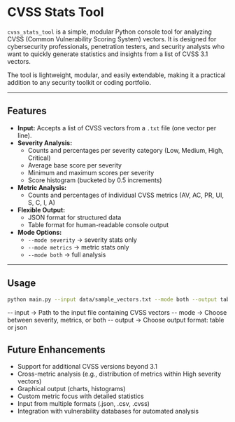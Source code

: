 # CVSS Stats Tool

`cvss_stats_tool` is a simple, modular Python console tool for analyzing CVSS (Common Vulnerability Scoring System) vectors. It is designed for cybersecurity professionals, penetration testers, and security analysts who want to quickly generate statistics and insights from a list of CVSS 3.1 vectors.  

The tool is lightweight, modular, and easily extendable, making it a practical addition to any security toolkit or coding portfolio.

---

## Features

- **Input:** Accepts a list of CVSS vectors from a `.txt` file (one vector per line).  
- **Severity Analysis:**  
  - Counts and percentages per severity category (Low, Medium, High, Critical)  
  - Average base score per severity  
  - Minimum and maximum scores per severity  
  - Score histogram (bucketed by 0.5 increments)  
- **Metric Analysis:**  
  - Counts and percentages of individual CVSS metrics (AV, AC, PR, UI, S, C, I, A)  
- **Flexible Output:**  
  - JSON format for structured data  
  - Table format for human-readable console output  
- **Mode Options:**  
  - `--mode severity` → severity stats only  
  - `--mode metrics` → metric stats only  
  - `--mode both` → full analysis  

---

## Usage

```bash
python main.py --input data/sample_vectors.txt --mode both --output table
```
-- input → Path to the input file containing CVSS vectors
-- mode → Choose between severity, metrics, or both
-- output → Choose output format: table or json


## Future Enhancements

  - Support for additional CVSS versions beyond 3.1
  - Cross-metric analysis (e.g., distribution of metrics within High severity vectors)
  - Graphical output (charts, histograms)
  - Custom metric focus with detailed statistics
  - Input from multiple formats (.json, .csv, .cvss)
  - Integration with vulnerability databases for automated analysis